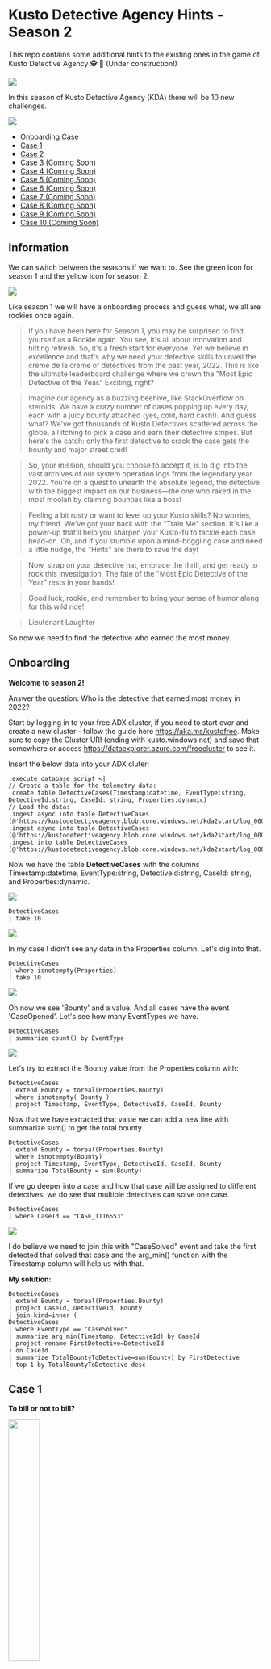 # Kusto Detective Agency Hints - Season 2

This repo contains some additional hints to the existing ones in the game of Kusto Detective Agency 🕵️ 🔐 (Under construction!)

<img src="https://detective.kusto.io/img/KDA-horizontal.svg">

In this season of Kusto Detective Agency (KDA) there will be 10 new challenges.

![](KDA-S2.svg)

* [Onboarding Case](#Onboarding)
* [Case 1](#Case-1)
* [Case 2](#Case-2)
* [Case 3 (Coming Soon)](#Case-3)
* [Case 4 (Coming Soon)](#Case-4)
* [Case 5 (Coming Soon)](#Case-5)
* [Case 6 (Coming Soon)](#Case-6)
* [Case 7 (Coming Soon)](#Case-7)
* [Case 8 (Coming Soon)](#Case-8)
* [Case 9 (Coming Soon)](#Case-9)
* [Case 10 (Coming Soon)](#Case-10)

## Information

We can switch between the seasons if we want to. See the green icon for season 1 and the yellow icon for season 2.

![](KDA-Seasons.png)

Like season 1 we will have a onboarding process and guess what, we all are rookies once again.

> If you have been here for Season 1, you may be surprised to find yourself as a Rookie again. You see, it's all about innovation and hitting refresh. So, it's a fresh start for everyone. Yet we believe in excellence and that's why we need your detective skills to unveil the crème de la crème of detectives from the past year, 2022. This is like the ultimate leaderboard challenge where we crown the "Most Epic Detective of the Year." Exciting, right?

> Imagine our agency as a buzzing beehive, like StackOverflow on steroids. We have a crazy number of cases popping up every day, each with a juicy bounty attached (yes, cold, hard cash!). And guess what? We've got thousands of Kusto Detectives scattered across the globe, all itching to pick a case and earn their detective stripes. But here's the catch: only the first detective to crack the case gets the bounty and major street cred!

> So, your mission, should you choose to accept it, is to dig into the vast archives of our system operation logs from the legendary year 2022. You're on a quest to unearth the absolute legend, the detective with the biggest impact on our business—the one who raked in the most moolah by claiming bounties like a boss!

> Feeling a bit rusty or want to level up your Kusto skills? No worries, my friend. We've got your back with the "Train Me" section. It's like a power-up that'll help you sharpen your Kusto-fu to tackle each case head-on. Oh, and if you stumble upon a mind-boggling case and need a little nudge, the "Hints" are there to save the day!

> Now, strap on your detective hat, embrace the thrill, and get ready to rock this investigation. The fate of the "Most Epic Detective of the Year" rests in your hands!

> Good luck, rookie, and remember to bring your sense of humor along for this wild ride!

> Lieutenant Laughter

So now we need to find the detective who earned the most money.

## Onboarding

**Welcome to season 2!**

Answer the question: Who is the detective that earned most money in 2022?

Start by logging in to your free ADX cluster, if you need to start over and create a new cluster - follow the guide here https://aka.ms/kustofree. Make sure to copy the Cluster URI (ending with kusto.windows.net) and save that somewhere or access https://dataexplorer.azure.com/freecluster to see it.

Insert the below data into your ADX cluter:

```kusto
.execute database script <|
// Create a table for the telemetry data:
.create table DetectiveCases(Timestamp:datetime, EventType:string, DetectiveId:string, CaseId: string, Properties:dynamic)
// Load the data:
.ingest async into table DetectiveCases (@'https://kustodetectiveagency.blob.core.windows.net/kda2start/log_00000.csv.gz')
.ingest async into table DetectiveCases (@'https://kustodetectiveagency.blob.core.windows.net/kda2start/log_00001.csv.gz')
.ingest into table DetectiveCases (@'https://kustodetectiveagency.blob.core.windows.net/kda2start/log_00002.csv.gz')
```

Now we have the table **DetectiveCases** with the columns Timestamp:datetime, EventType:string, DetectiveId:string, CaseId: string, and Properties:dynamic.

![](DetectiveCases_table.png)

```kusto
DetectiveCases
| take 10
```

![](DetectiveCases_Take10.png)

In my case I didn't see any data in the Properties column. Let's dig into that.

```kusto
DetectiveCases
| where isnotempty(Properties)
| take 10
```

![](DetectiveCases_Prop.png)

Oh now we see 'Bounty' and a value. And all cases have the event 'CaseOpened'. Let's see how many EventTypes we have.

```kusto
DetectiveCases
| summarize count() by EventType
```

![](DetectiveCases_Events.png)

Let's try to extract the Bounty value from the Properties column with:

```kusto
DetectiveCases
| extend Bounty = toreal(Properties.Bounty)
| where isnotempty( Bounty )
| project Timestamp, EventType, DetectiveId, CaseId, Bounty
```

Now that we have extracted that value we can add a new line with summarize sum() to get the total bounty.

```kusto
DetectiveCases
| extend Bounty = toreal(Properties.Bounty)
| where isnotempty(Bounty)
| project Timestamp, EventType, DetectiveId, CaseId, Bounty
| summarize TotalBounty = sum(Bounty)
```

If we go deeper into a case and how that case will be assigned to different detectives, we do see that multiple detectives can solve one case.

```kusto
DetectiveCases
| where CaseId == "CASE_1116553"
```

![](DetectiveCases_Case.png)

I do believe we need to join this with "CaseSolved" event and take the first detected that solved that case and the arg_min() function with the Timestamp column will help us with that.

**My solution:**

```kusto
DetectiveCases
| extend Bounty = toreal(Properties.Bounty)
| project CaseId, DetectiveId, Bounty
| join kind=inner (
DetectiveCases
| where EventType == "CaseSolved"
| summarize arg_min(Timestamp, DetectiveId) by CaseId
| project-rename FirstDetective=DetectiveId
) on CaseId
| summarize TotalBountyToDetective=sum(Bounty) by FirstDetective
| top 1 by TotalBountyToDetective desc
```


## Case 1

**To bill or not to bill?**

<img src="https://detective.kusto.io/_next/image?url=https%3A%2F%2Fkda-webassets.azureedge.net%2Fimages%2Fs2_case_001_5262aa40.png&w=750&q=75" width=35% height=35%>

> Dear Detective,

> Welcome to the Kusto Detective Agency! We're thrilled to have you on board for an exciting new challenge that awaits us. Get ready to put your detective skills to the test as we dive into a perplexing mystery that has struck Digitown.

> Imagine this: It's a fresh new year, and citizens of Digitown are in an uproar. Their water and electricity bills have inexplicably doubled, despite no changes in their consumption. To make matters worse, the upcoming mayoral election amplifies the urgency to resolve this issue promptly.

> But fear not, for our esteemed detective agency is on the case, and your expertise is vital to crack this mystery wide open. We need your keen eye and meticulous approach to inspect the telemetry data responsible for billing, unravel any hidden errors, and set things right.

> Last year, we successfully served Mayor Gaia Budskott, leaving a lasting impression. Impressed by our work, the city has once again turned to us for assistance, and we cannot afford to disappoint our client.

> The city's billing system utilizes SQL (an interesting choice, to say the least), but fret not, for we have the exported April billing data at your disposal. Additionally, we've secured the SQL query used to calculate the overall tax. Your mission is to work your magic with this data and query, bringing us closer to the truth behind this puzzling situation.

> Detective, we have complete faith in your abilities, and we are confident that you will rise to the occasion. Your commitment and sharp instincts will be instrumental in solving this enigma.

Answer the question - What is the total bills amount due in April?

The Kusto Detective Agency welcomes you to investigate a mystery in Digitown where water and electricity bills have doubled without explanation. Equipped with telemetry data and an SQL query, you must use your skills to uncover hidden errors and solve the perplexing situation before the upcoming mayoral election.

Ingest the below data into your free cluster:

```kusto
.execute database script <|
// The script takes ~20seconds to complete ingesting all the data.
.set-or-replace Costs <| 
    datatable(MeterType:string, Unit:string, Cost:double) [
     'Water', 'Liter', 0.001562, 
     'Electricity', 'kwH', 0.3016]
.create-merge table Consumption (Timestamp:datetime , HouseholdId:string, MeterType:string, Consumed:double)
.ingest async into table Consumption (@'https://kustodetectiveagency.blob.core.windows.net/kda2c1taxbills/log_00000.csv.gz')
.ingest async into table Consumption (@'https://kustodetectiveagency.blob.core.windows.net/kda2c1taxbills/log_00001.csv.gz')
.ingest into table Consumption (@'https://kustodetectiveagency.blob.core.windows.net/kda2c1taxbills/log_00002.csv.gz')
```

Here's the SQL query used for the calculation.

```sql
SELECT SUM(Consumed * Cost) AS TotalCost
FROM Costs
JOIN Consumption ON Costs.MeterType = Consumption.MeterType
```

Let's see what we have in the Consumption table.

```kusto
Consumption
| take 10
```

![](Consumption_Take10.png)

We have the columns Timestamp:datetime , HouseholdId:string, MeterType:string, and Consumed:double.

Let's see if we can find some more information about the data.

```kusto
Consumption
| summarize count() by MeterType
```

![](Consumption_MeterType.png)

So we have two different MeterTypes, Water and Electricity. Let's see what we have in the 'Costs' table.

```kusto
Costs
```

![](Costs.png)

Ok, so we have the columns MeterType:string, Unit:string, and Cost:double.

The riddle stated that the costs have doubled, so let's see if we can find some more information about that.

```kusto
Consumption
| summarize Count=count() by Timestamp, HouseholdId, MeterType, Consumed
| where Count > 1
| sort by HouseholdId
```

![](Consumption_DuplicateReadings.png)

So we have some duplicate readings, let's see some data in a linechart per day.

```kusto
Consumption
| summarize sum(Consumed) by bin(Timestamp, 1d)
| render linechart 
```

![](Consumption_SumLine.png)

Grabbing one of the HouseholdId and take a look at the duplicate readings.

```kusto
Consumption
| where HouseholdId == "DTI0002D0C64A9746E3"
| sort by Timestamp asc
```

![](Consumption_CheckHouseId.png)

So we do have some duplicate readings, but we also have some readings that are not duplicate. We need to find a way to only calculate one reading per day and per MeterType. Let's try with some basic query.

```kusto
Consumption 
| summarize Readings = count() by HouseholdId, MeterType
| where Readings > 30
| sort by HouseholdId
```

![](Consumption_Readings.png)



## Case 2

**Catch the Phishermen**

<img src="https://detective.kusto.io/_next/image?url=https%3A%2F%2Fkda-webassets.azureedge.net%2Fimages%2Fs2_case_002_8b69d8fb.png&w=750&q=75" width=35% height=35%>

> Hey Detective,

> We've got another case that needs your expertise! The people of our city are being targeted by phishermen, and they need your help to stop them in their tracks.

> The complaints are pouring in, and people are fed up with the sudden increase in phishing calls attempting to steal their identity details. We can't let these scammers get away with it, and we need your help to catch them!

> The police have asked for our assistance, and we've got a massive data set to work with. We've got listings of all the calls that have been made during the week, and we need to find the source of the phishing calls.

> It's not going to be easy, but we know you're up for the challenge! We need you to analyze the data and use your detective skills to find any patterns or clues that could lead us to the source of these calls.

> Once we have that information, the police can take action and put a stop to these scammers once and for all! Are you ready to take on this challenge, detective?

> We've got your back, and we know you can do this! Let's catch those phishermen!

Let's jump into the data! Copy and run the following to create the PhoneCalls table. Warning, it took me almost 1,5 minute to ingest the data so be patient.

```kusto
.execute database script <|
.create-merge table PhoneCalls (Timestamp:datetime, EventType:string, CallConnectionId:string, Properties:dynamic)
.ingest async into table PhoneCalls (@'https://kustodetectiveagency.blob.core.windows.net/kda2c2phonecalls/log_00000.csv.gz')
.ingest async into table PhoneCalls (@'https://kustodetectiveagency.blob.core.windows.net/kda2c2phonecalls/log_00001.csv.gz')
// Last command is running sync, so when it finishes the data is already ingested.
// It can take about 1min to run.
.ingest into table PhoneCalls (@'https://kustodetectiveagency.blob.core.windows.net/kda2c2phonecalls/log_00002.csv.gz')
```

Let's see what we have.

```kusto
PhoneCalls
| take 10
```

![](PhoneCalls_Take10.png)

As you see we once again have the dynamic Properties column. We can with ease extract the values with dot notation - tostring(Properties.Origin).

Let's make the output easier to read and use 'project-reorder' to order the columns the way we want.

```kusto
PhoneCalls
| take 10
| extend Origin = tostring(Properties.Origin)
| extend Destination = tostring(Properties.Destination)
| extend IsHidden = tobool(Properties.IsHidden)
| extend DisconnectedBy = tostring(Properties.DisconnectedBy)
| project-reorder Timestamp,CallConnectionId,EventType,Origin,Destination,IsHidden,DisconnectedBy
```

![](PhoneCalls_Extend.png)

So we can assume that somewhere under the Origin column (that we created with the extend function) is our phishermen. And could the calls be under the 'IsHidden' property as well? 

I'm interested in when the phishermen starts working on the calls. Let's see if we can find some more information with summarize and the bin() function against the Timestamp column.

```kusto
PhoneCalls
| summarize count() by bin(Timestamp,1h)
```

![](PhoneCalls_ByBin.png)

Hmm, at least I find that there are some significant increase but doesn't mean anything yet. Could be legit calls as well, it all depends on how many calls the phishermen have made.

But having this in mind, let's see if we can use that information to see if what will help us locating the phishermen.

Let's start by looking into the 'EventType' of 'Connect' and where the caller (Origin) hides their number with 'IsHidden'.

```kusto
PhoneCalls
| extend Origin = tostring(Properties.Origin)
| extend Destination = tostring(Properties.Destination)
| extend IsHidden = tobool(Properties.IsHidden)
| extend DisconnectedBy = tostring(Properties.DisconnectedBy)
| where EventType == "Connect"
| where IsHidden == true
| summarize count() by Origin
```

![](PhoneCalls_FirstSuspects.png)

Here's our first suspects for this crime, because I do belive that the phishermen have been making a larger number of calls. Let's see if we can find some more information.

Let's add some calculation to the 'Connect' and 'Disconnect' events. We can use the datetime_diff() function to calculate the time between the events.

I have renamed the columns for the time to ConnectTime and DisconnectTime (Timestamp1 refers to the Timestamp inside of the join, and are therefore the DisconnectTime).

Where hourofday() function is great so we can only search for the time between 9 and 18.

Also added a new column called TimeDiffMinutes to see how long the calls are and I have added a filter to only show calls that are between 0 and 10 minutes long.

Let's focus on one days events, as you see in the query below I have added a filter for the 22nd of May 2023.

```kusto
PhoneCalls
| where Timestamp between (datetime(2023-05-22 00:00:00) .. datetime(2023-05-22 23:59:59))
| extend Origin = tostring(Properties.Origin)
| extend Destination = tostring(Properties.Destination)
| extend IsHidden = tobool(Properties.IsHidden)
| where EventType == "Connect"
| where IsHidden == true
| join kind=inner 
    (
        PhoneCalls
        | where EventType == "Disconnect"
        | extend DisconnectedBy = tostring(Properties.DisconnectedBy)
    ) 
        on CallConnectionId
| project ConnectTime=Timestamp,DisconnectTime=Timestamp1,CallConnectionId,Origin,Destination,DisconnectedBy,IsHidden
| extend TimeDiffMinutes = datetime_diff('minute',DisconnectTime,ConnectTime)
| where TimeDiffMinutes between (0 .. 10)
| where hourofday(ConnectTime) >= 9
| where hourofday(ConnectTime) < 18
| project-reorder TimeDiffMinutes,*
```

![](PhoneCalls_TimeDiff.png)

So we have a lot of calls that are between 0 and 10 minutes long. Let's see if we can find some more information about the calls if we add the dcount() function.

! Note that we need to remove the first where clause (where Timestamp between (datetime(2023-05-22 00:00:00) .. datetime(2023-05-22 23:59:59))) to get the correct result.

Added CountOfCalls with dcount(Destination) to see if we can identity who have been making the most calls (and of course we need to sort the output and grab top 10).

```kusto
PPhoneCalls
| extend Origin = tostring(Properties.Origin)
| extend Destination = tostring(Properties.Destination)
| extend IsHidden = tobool(Properties.IsHidden)
| where EventType == "Connect"
| where IsHidden == true
| join kind=inner 
    (
        PhoneCalls
        | where EventType == "Disconnect"
        | extend DisconnectedBy = tostring(Properties.DisconnectedBy)
    ) 
        on CallConnectionId
| project ConnectTime=Timestamp,DisconnectTime=Timestamp1,CallConnectionId,Origin,Destination,DisconnectedBy,IsHidden
| extend TimeDiffMinutes = datetime_diff('minute',DisconnectTime,ConnectTime)
| where TimeDiffMinutes between (0 .. 10)
| where hourofday(ConnectTime) >= 9
| where hourofday(ConnectTime) < 18
| project-reorder TimeDiffMinutes,*
| summarize CountOfCalls = dcount(Destination) by Origin
| sort by CountOfCalls desc 
| top 10 by CountOfCalls
```

Have we found our phishermen? 🎣